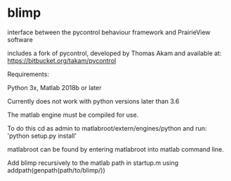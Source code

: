 # blimp
interface between the pycontrol behaviour framework and PrairieView software

includes a fork of pycontrol, developed by Thomas Akam and available at: https://bitbucket.org/takam/pycontrol 

Requirements:

Python 3x, Matlab 2018b or later

Currently does not work with python versions later than 3.6

The matlab engine must be compiled for use.

To do this cd as admin to matlabroot/extern/engines/python and run: 'python setup.py install'

matlabroot can be found by entering matlabroot into matlab command line.

Add blimp recursively to the matlab path in startup.m using addpath(genpath(path/to/blimp/)) 
